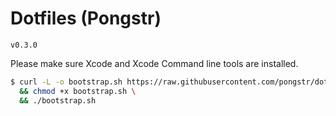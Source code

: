 Dotfiles (Pongstr)
===

`v0.3.0`

Please make sure Xcode and Xcode Command line tools are installed.

```bash
$ curl -L -o bootstrap.sh https://raw.githubusercontent.com/pongstr/dotfiles/master/bootstrap.sh \
  && chmod +x bootstrap.sh \
  && ./bootstrap.sh
```
